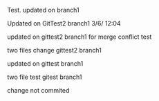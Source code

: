 Test.
updated on branch1

Updated on GitTest2 branch1 3/6/ 12:04

updated on gittest2 branch1 for merge conflict test

two files change gittest2 branch1

updated on gittest branch1

two file test gitest branch1

change not commited